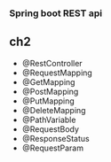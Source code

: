 ### Spring boot REST api

## ch2
- @RestController
- @RequestMapping
- @GetMapping
- @PostMapping
- @PutMapping
- @DeleteMapping
- @PathVariable
- @RequestBody
- @ResponseStatus
- @RequestParam
